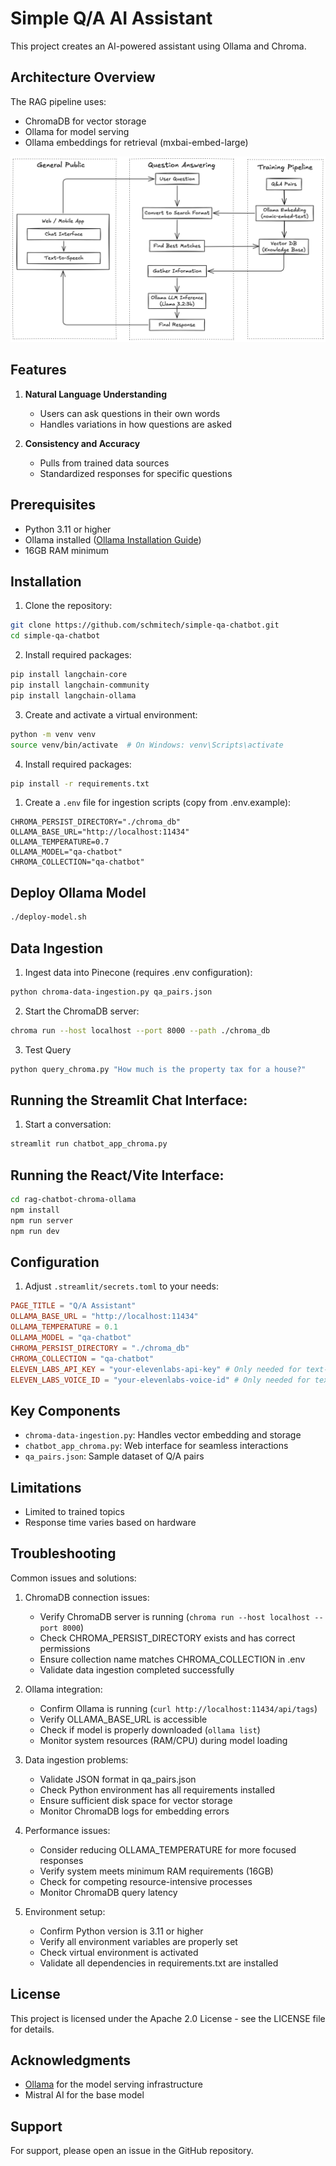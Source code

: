 # Simple Q/A  AI Assistant

This project creates an AI-powered assistant using Ollama and Chroma.

## Architecture Overview

The RAG pipeline uses:

- ChromaDB for vector storage
- Ollama for model serving
- Ollama embeddings for retrieval (mxbai-embed-large)

![Architecture Overview](llm-chatbot-architecture.png)

## Features

1. **Natural Language Understanding**
   - Users can ask questions in their own words
   - Handles variations in how questions are asked

2. **Consistency and Accuracy**
   - Pulls from trained data sources
   - Standardized responses for specific questions

## Prerequisites

- Python 3.11 or higher
- Ollama installed ([Ollama Installation Guide](https://github.com/ollama/ollama))
- 16GB RAM minimum

## Installation

1. Clone the repository:
```bash
git clone https://github.com/schmitech/simple-qa-chatbot.git
cd simple-qa-chatbot
```

2. Install required packages:
```bash
pip install langchain-core
pip install langchain-community
pip install langchain-ollama
```

3. Create and activate a virtual environment:
```bash
python -m venv venv
source venv/bin/activate  # On Windows: venv\Scripts\activate
```

4. Install required packages:
```bash
pip install -r requirements.txt
```

1. Create a `.env` file for ingestion scripts (copy from .env.example):
```env
CHROMA_PERSIST_DIRECTORY="./chroma_db"
OLLAMA_BASE_URL="http://localhost:11434"
OLLAMA_TEMPERATURE=0.7
OLLAMA_MODEL="qa-chatbot"
CHROMA_COLLECTION="qa-chatbot"
```

## Deploy Ollama Model

```bash
./deploy-model.sh
```

## Data Ingestion

1. Ingest data into Pinecone (requires .env configuration):
```bash
python chroma-data-ingestion.py qa_pairs.json
```

2. Start the ChromaDB server:
```bash
chroma run --host localhost --port 8000 --path ./chroma_db
```

3. Test Query
```bash
python query_chroma.py "How much is the property tax for a house?"
```

## Running the Streamlit Chat Interface:

1. Start a conversation:
```bash
streamlit run chatbot_app_chroma.py
```

## Running the React/Vite Interface:

```bash
cd rag-chatbot-chroma-ollama
npm install
npm run server
npm run dev
```

## Configuration

1. Adjust  `.streamlit/secrets.toml` to your needs:
```toml
PAGE_TITLE = "Q/A Assistant"
OLLAMA_BASE_URL = "http://localhost:11434"
OLLAMA_TEMPERATURE = 0.1
OLLAMA_MODEL = "qa-chatbot"
CHROMA_PERSIST_DIRECTORY = "./chroma_db"
CHROMA_COLLECTION = "qa-chatbot"
ELEVEN_LABS_API_KEY = "your-elevenlabs-api-key" # Only needed for text-to-speech support
ELEVEN_LABS_VOICE_ID = "your-elevenlabs-voice-id" # Only needed for text-to-speech support
```

## Key Components
- `chroma-data-ingestion.py`: Handles vector embedding and storage
- `chatbot_app_chroma.py`: Web interface for seamless interactions
- `qa_pairs.json`: Sample dataset of Q/A pairs

## Limitations

- Limited to trained topics
- Response time varies based on hardware

## Troubleshooting

Common issues and solutions:

1. ChromaDB connection issues:
   - Verify ChromaDB server is running (`chroma run --host localhost --port 8000`)
   - Check CHROMA_PERSIST_DIRECTORY exists and has correct permissions
   - Ensure collection name matches CHROMA_COLLECTION in .env
   - Validate data ingestion completed successfully

2. Ollama integration:
   - Confirm Ollama is running (`curl http://localhost:11434/api/tags`)
   - Verify OLLAMA_BASE_URL is accessible
   - Check if model is properly downloaded (`ollama list`)
   - Monitor system resources (RAM/CPU) during model loading

3. Data ingestion problems:
   - Validate JSON format in qa_pairs.json
   - Check Python environment has all requirements installed
   - Ensure sufficient disk space for vector storage
   - Monitor ChromaDB logs for embedding errors

4. Performance issues:
   - Consider reducing OLLAMA_TEMPERATURE for more focused responses
   - Verify system meets minimum RAM requirements (16GB)
   - Check for competing resource-intensive processes
   - Monitor ChromaDB query latency

5. Environment setup:
   - Confirm Python version is 3.11 or higher
   - Verify all environment variables are properly set
   - Check virtual environment is activated
   - Validate all dependencies in requirements.txt are installed

## License

This project is licensed under the Apache 2.0 License - see the LICENSE file for details.

## Acknowledgments

- [Ollama](https://github.com/ollama/ollama) for the model serving infrastructure
- Mistral AI for the base model

## Support

For support, please open an issue in the GitHub repository.